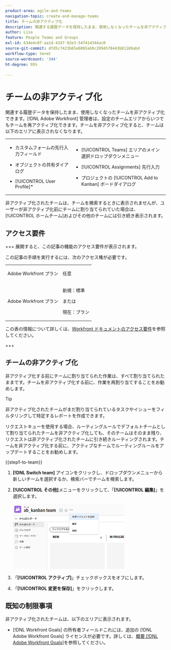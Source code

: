 ```yaml
---
product-area: agile-and-teams
navigation-topic: create-and-manage-teams
title: チームの非アクティブ化
description: 関連する履歴データを保持したまま、使用しなくなったチームを非アクティブ化できます。Adobe Workfront 管理者は、設定のチームエリアからいつでもチームを再アクティブ化できます。
author: Lisa
feature: People Teams and Groups
exl-id: 634e4c0f-aa1d-4197-92e3-54f414344ac0
source-git-commit: dfd5c7423b65e6065ab9c2094578443b81189abd
workflow-type: tm+mt
source-wordcount: '344'
ht-degree: 95%

---
```


# チームの非アクティブ化

関連する履歴データを保持したまま、使用しなくなったチームを非アクティブ化できます。[!DNL Adobe Workfront] 管理者は、設定のチームエリアからいつでもチームを再アクティブ化できます。チームを非アクティブ化すると、チームは以下のエリアに表示されなくなります。

<table style="table-layout:auto"> 
 <col> 
 <col> 
 <tbody> 
  <tr> 
   <td> 
    <ul> 
     <li> <p>カスタムフォームの先行入力フィールド</p> </li> 
    </ul> 
    <ul> 
     <li> <p>オブジェクトの共有ダイアログ</p> </li> 
     <li> <p>[!UICONTROL User Profile]*</p> </li> 
    </ul> </td> 
   <td> 
    <ul> 
     <li> <p>[!UICONTROL Teams] エリアのメイン選択ドロップダウンメニュー</p> </li> 
     <li> <p>[!UICONTROL Assignments] 先行入力</p> </li> 
     <li> <p>プロジェクトの [!UICONTROL Add to Kanban] ボードダイアログ</p> </li> 
    </ul> </td> 
  </tr> 
 </tbody> 
</table>

非アクティブ化されたチームは、チームを検索するときに表示されませんが、ユーザーが非アクティブ化前にチームに割り当てられていた場合は、[!UICONTROL ホームチーム]およびその他のチームには引き続き表示されます。

## アクセス要件

+++ 展開すると、この記事の機能のアクセス要件が表示されます。

この記事の手順を実行するには、次のアクセス権が必要です。

<table style="table-layout:auto"> 
 <col> 
 <col> 
 <tbody> 
  <tr data-mc-conditions=""> 
   <td role="rowheader"> <p>Adobe Workfront プラン</p> </td> 
   <td>任意</td> 
  </tr> 
  <tr> 
   <td role="rowheader">Adobe Workfront プラン</td> 
   <td>
   <p>新規：標準</p>
   <p>または</p>
   <p>現在：プラン</p></td>
  </tr> 
 </tbody> 
</table>

この表の情報について詳しくは、[Workfront ドキュメントのアクセス要件](/help/quicksilver/administration-and-setup/add-users/access-levels-and-object-permissions/access-level-requirements-in-documentation.md)を参照してください。

+++

## チームの非アクティブ化

非アクティブ化する前にチームに割り当てられた作業は、すべて割り当てられたままです。チームを非アクティブ化する前に、作業を再割り当てすることをお勧めします。

>[!TIP]
>
>非アクティブ化されたチームがまだ割り当てられているタスクやイシューをフィルタリングして特定するレポートを作成できます。

リクエストキューを使用する場合、ルーティングルールでデフォルトチームとして割り当てられたチームを非アクティブ化しても、そのチームはそのまま残り、リクエストは非アクティブ化されたチームに引き続きルーティングされます。チームを非アクティブ化する前に、アクティブなチームでルーティングルールをアップデートすることをお勧めします。

{{step1-to-team}}

1. **[!DNL Switch team]** アイコンをクリックし、ドロップダウンメニューから新しいチームを選択するか、検索バーでチームを検索します。
1. **[!UICONTROL その他]**&#x200B;メニューをクリックして、「**[!UICONTROL 編集]**」を選択します。

   ![](assets/edit-team-settings-350x205.png)

1. 「**[!UICONTROL アクティブ]**」チェックボックスをオフにします。
1. 「**[!UICONTROL 変更を保存]**」をクリックします。

## 既知の制限事項

非アクティブ化されたチームは、以下のエリアに表示されます。

* [!DNL Workfront Goals] の所有者フィールドこれには、追加の [!DNL Adobe Workfront Goals] ライセンスが必要です。詳しくは、[概要 [!DNL Adobe Workfront Goals]](../../workfront-goals/goal-management/getting-started-with-wf-goals.md)を参照してください。
